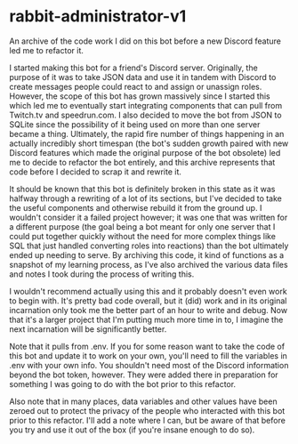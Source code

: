 # rabbit-administrator-v1
An archive of the code work I did on this bot before a new Discord feature led me to refactor it.

I started making this bot for a friend's Discord server. Originally, the purpose of it was to take JSON data and use it in tandem with Discord to create messages people could react to and assign or unassign roles. However, the scope of this bot has grown massively since I started this which led me to eventually start integrating components that can pull from Twitch.tv and speedrun.com. I also decided to move the bot from JSON to SQLite since the possibility of it being used on more than one server became a thing. Ultimately, the rapid fire number of things happening in an actually incredibly short timespan (the bot's sudden growth paired with new Discord features which made the original purpose of the bot obsolete) led me to decide to refactor the bot entirely, and this archive represents that code before I decided to scrap it and rewrite it.

It should be known that this bot is definitely broken in this state as it was halfway through a rewriting of a lot of its sections, but I've decided to take the useful components and otherwise rebuild it from the ground up. I wouldn't consider it a failed project however; it was one that was written for a different purpose (the goal being a bot meant for only one server that I could put together quickly without the need for more complex things like SQL that just handled converting roles into reactions) than the bot ultimately ended up needing to serve. By archiving this code, it kind of functions as a snapshot of my learning process, as I've also archived the various data files and notes I took during the process of writing this.

I wouldn't recommend actually using this and it probably doesn't even work to begin with. It's pretty bad code overall, but it (did) work and in its original incarnation only took me the better part of an hour to write and debug. Now that it's a larger project that I'm putting much more time in to, I imagine the next incarnation will be significantly better.

Note that it pulls from .env. If you for some reason want to take the code of this bot and update it to work on your own, you'll need to fill the variables in .env with your own info. You shouldn't need most of the Discord information beyond the bot token, however. They were added there in preparation for something I was going to do with the bot prior to this refactor.

Also note that in many places, data variables and other values have been zeroed out to protect the privacy of the people who interacted with this bot prior to this refactor. I'll add a note where I can, but be aware of that before you try and use it out of the box (if you're insane enough to do so).
